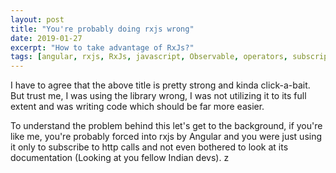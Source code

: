 ```yaml
---
layout: post
title: "You're probably doing rxjs wrong"
date: 2019-01-27
excerpt: "How to take advantage of RxJs?"
tags: [angular, rxjs, RxJs, javascript, Observable, operators, subscription, streams]
---
```

I have to agree that the above title is pretty strong and kinda click-a-bait. But trust me, I was using the library wrong, I was not utilizing it to its full extent and was writing code which should be far more easier.

To understand the problem behind this let's get to the background, if you're like me, you're probably forced into rxjs by Angular and you were just using it only to subscribe to http calls and not even bothered to look at its documentation (Looking at you fellow Indian devs). z
